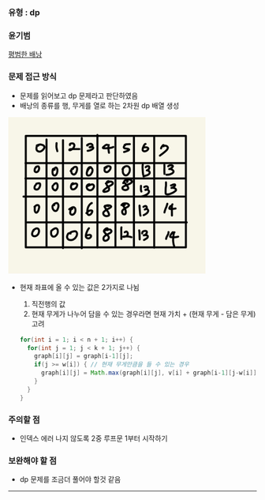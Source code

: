 ### 유형 : dp
### 윤기범
[평범한 배낭](https://www.acmicpc.net/problem/12865)

### 문제 접근 방식
  - 문제를 읽어보고 dp 문제라고 판단하였음
  - 배낭의 종류를 행, 무게를 열로 하는 2차원 dp 배열 생성
  <img src = "1.png" width = "400px">
  
  - 현재 좌표에 올 수 있는 값은 2가지로 나뉨 
    <ol>
      <li> 직전행의 값
      <li> 현재 무게가 나누어 담을 수 있는 경우라면 현재 가치 + (현재 무게 - 담은 무게) 고려
    </ol>
    
    ```Java
    for(int i = 1; i < n + 1; i++) {
      for(int j = 1; j < k + 1; j++) {
        graph[i][j] = graph[i-1][j];
        if(j >= w[i]) { // 현재 무게만큼을 들 수 있는 경우
          graph[i][j] = Math.max(graph[i][j], v[i] + graph[i-1][j-w[i]]);
        }
      }
    }
    ```

### 주의할 점
  - 인덱스 에러 나지 않도록 2중 루프문 1부터 시작하기

### 보완해야 할 점
  - dp 문제를 조금더 풀어야 할것 같음

<hr>
